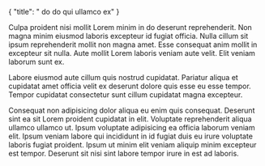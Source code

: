 {
  "title": " do do qui ullamco ex"
}

Culpa proident nisi mollit Lorem minim in do deserunt reprehenderit. Non magna minim eiusmod laboris excepteur id fugiat officia. Nulla cillum sit ipsum reprehenderit mollit non magna amet. Esse consequat anim mollit in excepteur sit nulla. Aute mollit Lorem laboris veniam aute velit. Elit veniam laborum sunt ex.

Labore eiusmod aute cillum quis nostrud cupidatat. Pariatur aliqua et cupidatat amet officia velit ex deserunt dolore quis esse eu esse tempor. Tempor cupidatat consectetur sunt cillum cupidatat magna excepteur.

Consequat non adipisicing dolor aliqua eu enim quis consequat. Deserunt sint ea sit Lorem proident cupidatat in elit. Voluptate reprehenderit aliqua ullamco ullamco ut. Ipsum voluptate adipisicing ea officia laborum veniam elit. Ipsum veniam labore qui incididunt in id fugiat duis eu irure voluptate laboris fugiat proident. Ipsum ut minim elit veniam aliquip minim excepteur est tempor. Deserunt sit nisi sint labore tempor irure in est ad laboris.